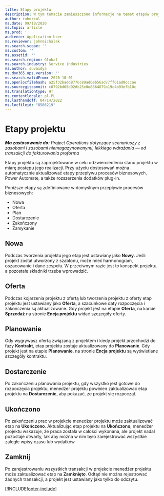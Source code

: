 ```yaml
---
title: Etapy projektu
description: W tym temacie zamieszczono informacje na temat etapów projektów, które są dostępne w Microsoft Dynamics Project operations.
author: ruhercul
ms.date: 09/18/2020
ms.topic: article
ms.prod: ''
audience: Application User
ms.reviewer: johnmichalak
ms.search.scope: ''
ms.custom: ''
ms.assetid: ''
ms.search.region: Global
ms.search.industry: Service industries
ms.author: suvaidya
ms.dyn365.ops.version: ''
ms.search.validFrom: 2020-10-01
ms.openlocfilehash: a25f32badd8776c89ad6eb56ad77ff61ad0cccae
ms.sourcegitcommit: c0792bd65d92db25e0e8864879a19c4b93efb10c
ms.translationtype: HT
ms.contentlocale: pl-PL
ms.lasthandoff: 04/14/2022
ms.locfileid: "8586219"
---
```

# <a name="project-stages"></a>Etapy projektu

_**Ma zastosowanie do:** Project Operations dotyczące scenariuszy z zasobami i zasobami niemagazynowanymi, lekkiego wdrażania — od transakcji do fakturowania proforma_

Etapy projektu są zaprojektowane w celu odzwierciedlenia stanu projektu w miarę postępu jego realizacji. Przy użyciu dostosowań można automatycznie aktualizować etapy przepływu procesów biznesowych, Power Automate, a także rozszerzenia dodatków plug-in.

Poniższe etapy są zdefiniowane w domyślnym przepływie procesów biznesowych:

- Nowa
- Oferta
- Plan
- Dostarczenie
- Zakończony
- Zamykanie 

## <a name="new"></a>Nowa

Podczas tworzenia projektu jego etap jest ustawiany jako **Nowy**. Jeśli projekt został utworzony z szablonu, może mieć harmonogram, oszacowanie i dane zespołu. W przeciwnym razie jest to konspekt projektu, a pozostałe składniki trzeba wprowadzić.

## <a name="quote"></a>Oferta

Podczas kojarzenia projektu z ofertą lub tworzenia projektu z oferty etap projektu jest ustawiany jako **Oferta**, a szacunkowe daty rozpoczęcia i zakończenia są aktualizowane. Gdy projekt jest na etapie **Oferta**, na karcie **Sprzedaż** na stronie **Encja projektu** widać szczegóły oferty.

## <a name="plan"></a>Planowanie

Gdy wygrywasz ofertą związaną z projektem i kiedy projekt przechodzi do fazy **Kontrakt**, etap projektu zostaje aktualizowany do **Planowanie**. Gdy projekt jest na etapie **Planowanie**, na stronie **Encja projektu** są wyświetlane szczegóły kontraktu.

## <a name="deliver"></a>Dostarczenie

Po zakończeniu planowania projektu, gdy wszystko jest gotowe do rozpoczęcia projektu, menedżer projektu powinien zaktualizować etap projektu na **Dostarczenie**, aby pokazać, że projekt się rozpoczął.

## <a name="complete"></a>Ukończono 

Po zakończeniu prac w projekcie menedżer projektu może zaktualizować etap na **Ukończono**. Aktualizując etap projektu na **Ukończono**, menedżer projektu wskazuje, że praca została w całości wykonana, ale projekt nadal pozostaje otwarty, tak aby można w nim było zarejestrować wszystkie zaległe wpisy czasu lub wydatków.

## <a name="close"></a>Zamknij

Po zarejestrowaniu wszystkich transakcji w projekcie menedżer projektu może zaktualizować etap na **Zamknięto**. Odtąd nie można rejestrować żadnych transakcji, a projekt jest ustawiany jako tylko do odczytu.



[!INCLUDE[footer-include](../includes/footer-banner.md)]